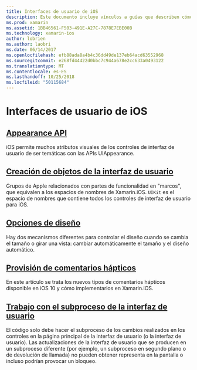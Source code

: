 ```yaml
---
title: Interfaces de usuario de iOS
description: Este documento incluye vínculos a guías que describen cómo crear interfaces de usuario de la aplicación de Xamarin.iOS. Las guías vinculadas abarcan la API de apariencia, creación de objetos de la interfaz de usuario, las opciones de diseño y mucho más.
ms.prod: xamarin
ms.assetid: 1BB46561-F503-491E-A27C-7878E7EBE00B
ms.technology: xamarin-ios
author: lobrien
ms.author: laobri
ms.date: 06/14/2017
ms.openlocfilehash: efb88ada8a4b4c36dd49de137eb64acd63552968
ms.sourcegitcommit: e268fd44422d0bbc7c944a678e2cc633a0493122
ms.translationtype: MT
ms.contentlocale: es-ES
ms.lasthandoff: 10/25/2018
ms.locfileid: "50115684"
---
```

# <a name="user-interfaces-in-ios"></a>Interfaces de usuario de iOS

## <a name="appearance-apiintroduction-to-the-appearance-apimd"></a>[Appearance API](introduction-to-the-appearance-api.md)

iOS permite muchos atributos visuales de los controles de interfaz de usuario de ser temáticas con las APIs UIAppearance.

## <a name="creating-user-interface-objectsiosuser-interfaceios-uicreating-ui-objectsmd"></a>[Creación de objetos de la interfaz de usuario](~/ios/user-interface/ios-ui/creating-ui-objects.md)

Grupos de Apple relacionados con partes de funcionalidad en "marcos", que equivalen a los espacios de nombres de Xamarin.iOS. `UIKit` es el espacio de nombres que contiene todos los controles de interfaz de usuario para iOS.

## <a name="layout-optionsiosuser-interfaceios-uilayout-optionsmd"></a>[Opciones de diseño](~/ios/user-interface/ios-ui/layout-options.md)

Hay dos mecanismos diferentes para controlar el diseño cuando se cambia el tamaño o girar una vista: cambiar automáticamente el tamaño y el diseño automático.

## <a name="providing-haptic-feedbackiosuser-interfaceios-uihaptic-feedbackmd"></a>[Provisión de comentarios hápticos](~/ios/user-interface/ios-ui/haptic-feedback.md)

En este artículo se trata los nuevos tipos de comentarios hápticos disponible en iOS 10 y cómo implementarlos en Xamarin.iOS.

## <a name="working-with-the-ui-threadiosuser-interfaceios-uiui-threadmd"></a>[Trabajo con el subproceso de la interfaz de usuario](~/ios/user-interface/ios-ui/ui-thread.md)

El código solo debe hacer el subproceso de los cambios realizados en los controles en la página principal de la interfaz de usuario (o la interfaz de usuario). Las actualizaciones de la interfaz de usuario que se producen en un subproceso diferente (por ejemplo, un subproceso en segundo plano o de devolución de llamada) no pueden obtener representa en la pantalla o incluso podrían provocar un bloqueo.




